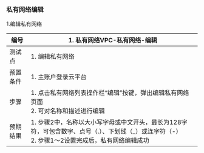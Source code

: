 ### 私有网络编辑

1.编辑私有网络

| 编号     | 1. 私有网络VPC-私有网络-编辑                                 |
| -------- | ------------------------------------------------------------ |
| 测试点   | 1. 编辑私有网络                                              |
| 预置条件 | 1. 主账户登录云平台                                          |
| 步骤     | 1. 点击私有网络列表操作栏“编辑”按键，弹出编辑私有网络页面<br />2. 可对名称和描述进行编辑 |
| 预期结果 | 1. 步骤2中，名称以大小写字母或中文开头，最长为128字符，可包含数字、点号（.）、下划线（_）或连字符（-）<br />2. 步骤1～2设置完成后，私有网络编辑成功 |

